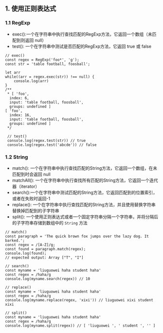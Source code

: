 ## 1. 使用正则表达式

### 1.1 RegExp

- exec():一个在字符串中执行查找匹配的RegExp方法，它返回一个数组（未匹配到则返回 null）
- test(): 一个在字符串中测试是否匹配的RegExp方法，它返回 true 或 false

```
// exec()
const regex = RegExp('foo*', 'g');
const str = 'table football, foosball';

let arr
while((arr = regex.exec(str)) !== null) {
	console.log(arr)
}
/**
 * [ 'foo',
  index: 6,
  input: 'table football, foosball',
  groups: undefined ]
[ 'foo',
  index: 16,
  input: 'table football, foosball',
  groups: undefined ]
 */
 
 // test()
 console.log(regex.test(str)) // true
 console.log(regex.test('abcde')) // false
```

### 1.2 String

- match(): 一个在字符串中执行查找匹配的String方法，它返回一个数组，在未匹配到时会返回 null
- matchAll(): 一个在字符串中执行查找所有匹配的String方法，它返回一个迭代器（iterator）
- search():一个在字符串中测试匹配的String方法，它返回匹配到的位置索引，或者在失败时返回-1
- replace(): 一个在字符串中执行查找匹配的String方法，并且使用替换字符串替换掉匹配到的子字符串
- split(): 一个使用正则表达式或者一个固定字符串分隔一个字符串，并将分隔后的子字符串存储到数组中的 `String` 方法

```
// match()
const paragraph = 'The quick brown fox jumps over the lazy dog. It barked.';
const regex = /[A-Z]/g;
const found = paragraph.match(regex);
console.log(found);
// expected output: Array ["T", "I"]

// search()
const myname = 'liuguowei haha student haha'
const regex = /haha/g
console.log(myname.search(regex)) // 10

// replace()
const myname = 'liuguowei haha student haha'
const regex = /haha/g
console.log(myname.replace(regex, 'xixi')) // liuguowei xixi student xixi

// split()
const myname = 'liuguowei haha student haha'
const regex = /haha/g
console.log(myname.split(regex)) // [ 'liuguowei ', ' student ', '' ]
```

